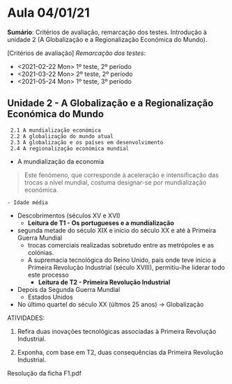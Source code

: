 # Aula 04/01/21
__Sumário__: 
Critérios de avaliação, remarcação dos testes. Introdução à unidade 2 (A Globalização e a Regionalização Económica do Mundo).

[Critérios de avaliação]
_Remarcação dos testes_:
-   <2021-02-22 Mon> 1º teste, 2º período
-   <2021-03-22 Mon> 2º teste, 2º período
-   <2021-05-24 Mon> 1º teste, 3º período




## Unidade 2 - A Globalização e a Regionalização Económica do Mundo
     2.1 A mundialização económica
     2.2 A globalização do mundo atual
     2.3 A globalização e os países em desenvolvimento
     2.4 A regionalização económica mundial
	 
	 
- A mundialização da economia 
> Este fenómeno, que corresponde à aceleração e intensificação das trocas a nível mundial, costuma designar-se por mundialização económica.

	- Idade média
  - Descobrimentos (séculos XV e XVI)
    - **Leitura de T1 - Os portugueses e a mundialização**
  - segunda metade do século XIX e início do século XX e até à Primeira Guerra Mundial
    + trocas comerciais realizadas sobretudo entre as metrópoles e as colónias.
    +  A supremacia tecnológica do Reino Unido, país onde teve início a Primeira Revolução Industrial (século XVIII), permitiu-lhe liderar todo este processo
       - **Leitura de T2 - Primeira Revolução Industrial**
  - Depois da Segunda Guerra Mundial
    + Estados Unidos
  - No último quartel do século XX (últmos 25 anos)	-> Globalização

ATIVIDADES:
1. Refira duas inovações tecnológicas associadas à Primeira Revolução Industrial.

2. Exponha, com base em T2, duas consequências da Primeira Revolução Industrial.

Resolução da ficha F1.pdf
